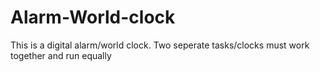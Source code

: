 # Alarm-World-clock
This is a digital alarm/world clock.
Two seperate tasks/clocks
must work together and run equally
